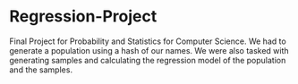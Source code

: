 # Regression-Project

Final Project for Probability and Statistics for Computer Science. 
We had to generate a population using a hash of our names. We were also tasked with generating samples and calculating the regression model of the population and the samples. 
